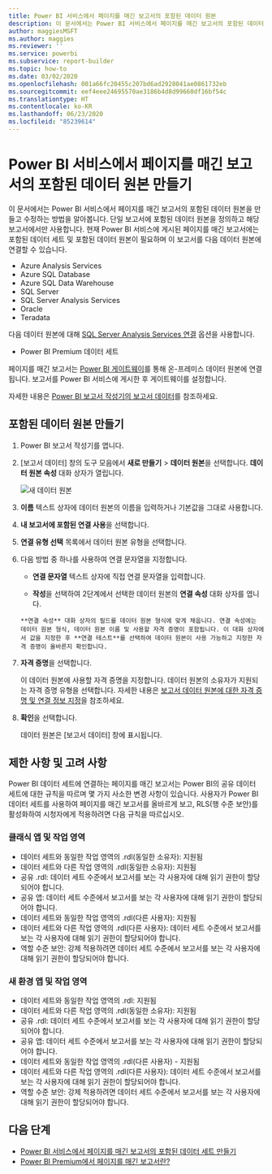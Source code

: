 ```yaml
---
title: Power BI 서비스에서 페이지를 매긴 보고서의 포함된 데이터 원본
description: 이 문서에서는 Power BI 서비스에서 페이지를 매긴 보고서의 포함된 데이터 원본을 만들고 수정하는 방법을 알아봅니다.
author: maggiesMSFT
ms.author: maggies
ms.reviewer: ''
ms.service: powerbi
ms.subservice: report-builder
ms.topic: how-to
ms.date: 03/02/2020
ms.openlocfilehash: 001a66fc20455c207bd6ad2928041ae0861732eb
ms.sourcegitcommit: eef4eee24695570ae3186b4d8d99660df16bf54c
ms.translationtype: HT
ms.contentlocale: ko-KR
ms.lasthandoff: 06/23/2020
ms.locfileid: "85239614"
---
```

# <a name="create-an-embedded-data-source-for-paginated-reports-in-the-power-bi-service"></a>Power BI 서비스에서 페이지를 매긴 보고서의 포함된 데이터 원본 만들기

이 문서에서는 Power BI 서비스에서 페이지를 매긴 보고서의 포함된 데이터 원본을 만들고 수정하는 방법을 알아봅니다. 단일 보고서에 포함된 데이터 원본을 정의하고 해당 보고서에서만 사용합니다. 현재 Power BI 서비스에 게시된 페이지를 매긴 보고서에는 포함된 데이터 세트 및 포함된 데이터 원본이 필요하며 이 보고서를 다음 데이터 원본에 연결할 수 있습니다.

- Azure Analysis Services
- Azure SQL Database 
- Azure SQL Data Warehouse
- SQL Server
- SQL Server Analysis Services
- Oracle 
- Teradata 

다음 데이터 원본에 대해 [SQL Server Analysis Services 연결](../admin/service-premium-connect-tools.md) 옵션을 사용합니다.

- Power BI Premium 데이터 세트

페이지를 매긴 보고서는 [Power BI 게이트웨이](../connect-data/service-gateway-onprem.md)를 통해 온-프레미스 데이터 원본에 연결됩니다. 보고서를 Power BI 서비스에 게시한 후 게이트웨이를 설정합니다.

자세한 내용은 [Power BI 보고서 작성기의 보고서 데이터](report-builder-data.md)를 참조하세요.

## <a name="create-an-embedded-data-source"></a>포함된 데이터 원본 만들기
  
1. Power BI 보고서 작성기를 엽니다.

1. [보고서 데이터] 창의 도구 모음에서 **새로 만들기** > **데이터 원본**을 선택합니다. **데이터 원본 속성** 대화 상자가 열립니다.

    ![새 데이터 원본](media/paginated-reports-embedded-data-source/power-bi-paginated-new-data-source.png)
  
2.  **이름** 텍스트 상자에 데이터 원본의 이름을 입력하거나 기본값을 그대로 사용합니다.  
  
3.  **내 보고서에 포함된 연결 사용**을 선택합니다.  
  
1.  **연결 유형 선택** 목록에서 데이터 원본 유형을 선택합니다. 

1.  다음 방법 중 하나를 사용하여 연결 문자열을 지정합니다.  
  
    -   **연결 문자열** 텍스트 상자에 직접 연결 문자열을 입력합니다. 
  
     -   **작성**을 선택하여 2단계에서 선택한 데이터 원본의 **연결 속성** 대화 상자를 엽니다.  
  
        **연결 속성** 대화 상자의 필드를 데이터 원본 형식에 맞게 채웁니다. 연결 속성에는 데이터 원본 형식, 데이터 원본 이름 및 사용할 자격 증명이 포함됩니다. 이 대화 상자에서 값을 지정한 후 **연결 테스트**를 선택하여 데이터 원본이 사용 가능하고 지정한 자격 증명이 올바른지 확인합니다.  
  
4.  **자격 증명**을 선택합니다.  
  
     이 데이터 원본에 사용할 자격 증명을 지정합니다. 데이터 원본의 소유자가 지원되는 자격 증명 유형을 선택합니다. 자세한 내용은 [보고서 데이터 원본에 대한 자격 증명 및 연결 정보 지정](https://docs.microsoft.com/sql/reporting-services/report-data/specify-credential-and-connection-information-for-report-data-sources)을 참조하세요.
  
5.  **확인**을 선택합니다.  
  
     데이터 원본은 [보고서 데이터] 창에 표시됩니다.  
     
## <a name="limitations-and-considerations"></a>제한 사항 및 고려 사항

Power BI 데이터 세트에 연결하는 페이지를 매긴 보고서는 Power BI의 공유 데이터 세트에 대한 규칙을 따르며 몇 가지 사소한 변경 사항이 있습니다.  사용자가 Power BI 데이터 세트를 사용하여 페이지를 매긴 보고서를 올바르게 보고, RLS(행 수준 보안)를 활성화하여 시청자에게 적용하려면 다음 규칙을 따르십시오.

### <a name="classic-apps-and-workspaces"></a>클래식 앱 및 작업 영역

- 데이터 세트와 동일한 작업 영역의 .rdl(동일한 소유자): 지원됨
- 데이터 세트와 다른 작업 영역의 .rdl(동일한 소유자): 지원됨
- 공유 .rdl: 데이터 세트 수준에서 보고서를 보는 각 사용자에 대해 읽기 권한이 할당되어야 합니다.
- 공유 앱: 데이터 세트 수준에서 보고서를 보는 각 사용자에 대해 읽기 권한이 할당되어야 합니다.
- 데이터 세트와 동일한 작업 영역의 .rdl(다른 사용자): 지원됨
- 데이터 세트와 다른 작업 영역의 .rdl(다른 사용자): 데이터 세트 수준에서 보고서를 보는 각 사용자에 대해 읽기 권한이 할당되어야 합니다.
- 역할 수준 보안: 강제 적용하려면 데이터 세트 수준에서 보고서를 보는 각 사용자에 대해 읽기 권한이 할당되어야 합니다.

### <a name="new-experience-apps-and-workspaces"></a>새 환경 앱 및 작업 영역

- 데이터 세트와 동일한 작업 영역의 .rdl: 지원됨
- 데이터 세트와 다른 작업 영역의 .rdl(동일한 소유자): 지원됨
- 공유 .rdl: 데이터 세트 수준에서 보고서를 보는 각 사용자에 대해 읽기 권한이 할당되어야 합니다.
- 공유 앱: 데이터 세트 수준에서 보고서를 보는 각 사용자에 대해 읽기 권한이 할당되어야 합니다.
- 데이터 세트와 동일한 작업 영역의 .rdl(다른 사용자) - 지원됨
- 데이터 세트와 다른 작업 영역의 .rdl(다른 사용자): 데이터 세트 수준에서 보고서를 보는 각 사용자에 대해 읽기 권한이 할당되어야 합니다.
- 역할 수준 보안: 강제 적용하려면 데이터 세트 수준에서 보고서를 보는 각 사용자에 대해 읽기 권한이 할당되어야 합니다.

## <a name="next-steps"></a>다음 단계

- [Power BI 서비스에서 페이지를 매긴 보고서의 포함된 데이터 세트 만들기](paginated-reports-create-embedded-dataset.md)
- [Power BI Premium에서 페이지를 매긴 보고서란?](paginated-reports-report-builder-power-bi.md)

